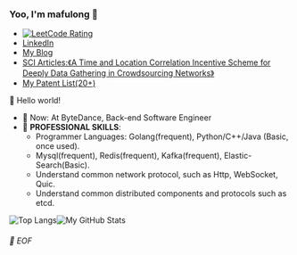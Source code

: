 ### Yoo, I'm mafulong 👋 
- [![LeetCode Rating](https://cp-logo.vercel.app/leetcode/mafulong)](https://leetcode-cn.com/u/mafulong/) 
- [LinkedIn](https://www.linkedin.com/in/fulong-ma-a8b12b147/) 
- [My Blog](https://mafulong.github.io) 
- [SCI Articles:《A Time and Location Correlation Incentive Scheme for Deeply Data Gathering in Crowdsourcing Networks》](https://www.hindawi.com/journals/wcmc/2018/8052620/) 
- [My Patent List(20+)](https://github.com/mafulong/mafulong/blob/main/files/zhuanli.csv)

🎊 Hello world!

- 🔭 Now: At ByteDance, Back-end Software Engineer 
- 🌱 **PROFESSIONAL SKILLS**:
  - Programmer Languages: Golang(frequent), Python/C++/Java (Basic, once used).
  - Mysql(frequent), Redis(frequent), Kafka(frequent), Elastic-Search(Basic).
  - Understand common network protocol, such as Http, WebSocket, Quic.
  - Understand common distributed components and protocols such as etcd.


![Top Langs](https://github-readme-stats.vercel.app/api/top-langs/?username=lucifer1004&layout=compact)![My GitHub Stats](https://github-readme-stats.vercel.app/api?username=mafulong&theme=vue&show_icons=true)



###### 💾 EOF



